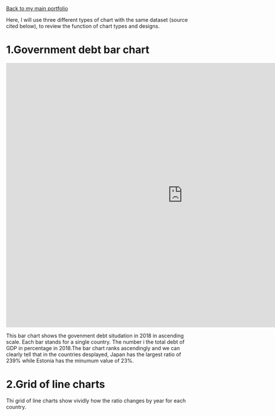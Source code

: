 [Back to my main portfolio](/README.md)

Here, I will use three different types of chart with the same dataset (source cited below), to review the function of chart types and designs.

# 1.Government debt bar chart

<iframe src="https://data.oecd.org/chart/6gNY" width="960" height="720" style="border: 0" mozallowfullscreen="true" webkitallowfullscreen="true" allowfullscreen="true"><a href="https://data.oecd.org/chart/6gNY" target="_blank">OECD Chart: General government debt, Total, % of GDP, Annual, 2018</a></iframe>

This bar chart shows the govenment debt situdation in 2018 in ascending scale. Each bar stands for a single country. The number i the total debt of GDP in percentage in 2018.The bar chart ranks ascendingly and we can clearly tell that in the countries desplayed, Japan has the largest ratio of 239% while Estonia has the minumum value of 23%. 



# 2.Grid of line charts

<div class="flourish-embed flourish-chart" data-src="visualisation/5294055"><script src="https://public.flourish.studio/resources/embed.js"></script></div>

Thi grid of line charts show vividly how the ratio changes by year for each country.

# 


<div class="flourish-embed flourish-chart" data-src="visualisation/5295028"><script src="https://public.flourish.studio/resources/embed.js"></script></div>
